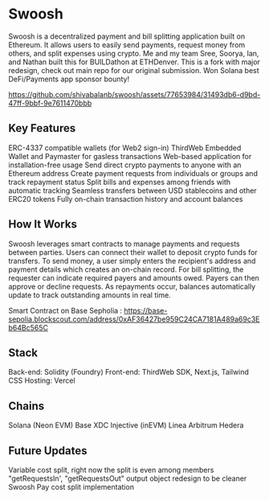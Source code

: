 # Swoosh
Swoosh is a decentralized payment and bill splitting application built on Ethereum. It allows users to easily send payments, request money from others, and split expenses using crypto.
Me and my team Sree, Soorya, Ian, and Nathan built this for BUILDathon at ETHDenver. This is a fork with major redesign, check out main repo for our original submission.
Won Solana best DeFi/Payments app sponsor bounty!


https://github.com/shivabalanb/swoosh/assets/77653984/31493db6-d9bd-47ff-9bbf-9e7611470bbb


## Key Features
ERC-4337 compatible wallets (for Web2 sign-in)
ThirdWeb Embedded Wallet and Paymaster for gasless transactions
Web-based application for installation-free usage
Send direct crypto payments to anyone with an Ethereum address
Create payment requests from individuals or groups and track repayment status
Split bills and expenses among friends with automatic tracking
Seamless transfers between USD stablecoins and other ERC20 tokens
Fully on-chain transaction history and account balances

## How It Works
Swoosh leverages smart contracts to manage payments and requests between parties. Users can connect their wallet to deposit crypto funds for transfers.
To send money, a user simply enters the recipient's address and payment details which creates an on-chain record.
For bill splitting, the requester can indicate required payers and amounts owed. Payers can then approve or decline requests.
As repayments occur, balances automatically update to track outstanding amounts in real time.

Smart Contract on Base Sepholia : https://base-sepolia.blockscout.com/address/0xAF36427be959C24CA7181A489a69c3Eb64Bc565C

## Stack
Back-end: Solidity (Foundry)
Front-end: ThirdWeb SDK, Next.js, Tailwind CSS
Hosting: Vercel

## Chains
Solana (Neon EVM)
Base
XDC
Injective (inEVM)
Linea
Arbitrum
Hedera

## Future Updates
Variable cost split, right now the split is even among members
"getRequestsIn', "getRequestsOut" output object redesign to be cleaner
Swoosh Pay cost split implementation
